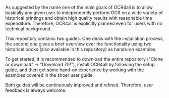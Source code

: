 As suggested by the name one of the main goals of OCR4all is to allow basically
any given user to independently perform OCR on a wide variety of historical printings
and obtain high quality results with reasonable time expenditure. Therefore, OCR4all
is explicitly planned even for users with no technical background.

This repository contains two guides. One deals with the installation process,
the second one gives a brief overview over the functionality using two historical
books (also available in this repository) as hands-on examples.

To get started, it is recommended to download the entire repository
("Clone or download" -> "Download ZIP"), install OCR4all by following the setup guide,
and then get some hand-on experience by working with the examples covered in the
shoer user guide.

Both guides will be continuously improved and refined. Therefore, user feedback is
always welcome.
